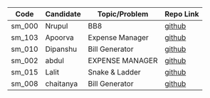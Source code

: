 | Code   | Candidate             | Topic/Problem         | Repo Link                                                    |
| ------ | --------------------- | --------------------- | ------------------------------------------------------------ |
| sm_000 | Nrupul                | BB8                   | [github](https://github.com/nrupuld/masai-sprint-1)          |
|sm_103  | Apoorva               | Expense Manager       | [github](https://github.com/krsnaapoorv/projects/tree/master/week_4) |
| sm_010 | Dipanshu              | Bill Generator        | [github](https://github.com/dipanshusabharwal/masai-sprint-2)|
| sm_002 | abdul                 |EXPENSE MANAGER 	     | [github](https://github.com/abduljabbarpeer/masai-sprint-2)  |
| sm_015 | Lalit                 | Snake & Ladder 	     | [github](https://github.com/lalitsheoran/masai-sprint-2)     |
| sm_008 | chaitanya             | Bill Generator        | [github](https://github.com/nvchaitanya/masai-sprint-2)          |
